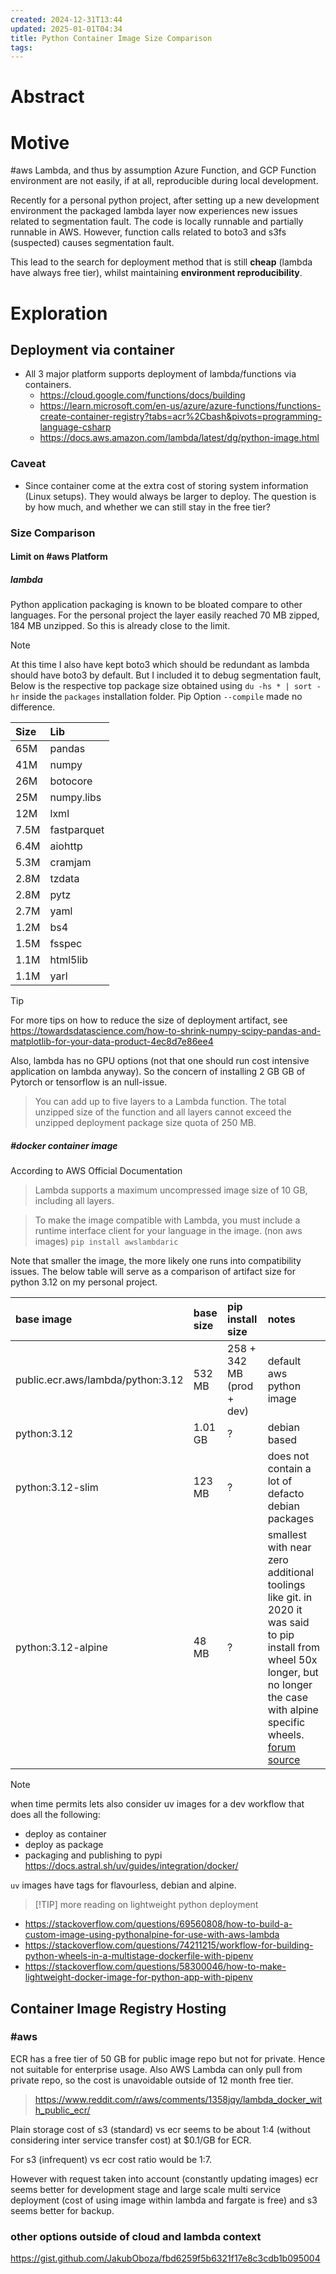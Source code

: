 ```yaml
---
created: 2024-12-31T13:44
updated: 2025-01-01T04:34
title: Python Container Image Size Comparison
tags: 
---
```

# Abstract


# Motive

#aws Lambda, and thus by assumption Azure Function, and GCP Function environment are not easily, if at all, reproducible during local development. 

Recently for a personal python project, after setting up a new development environment the packaged lambda layer now experiences new issues related to segmentation fault. The code is locally runnable and partially runnable in AWS. However, function calls related to boto3 and s3fs (suspected) causes segmentation fault. 

This lead to the search for deployment method that is still **cheap** (lambda have always free tier), whilst maintaining **environment reproducibility**.

# Exploration

## Deployment via container
- All 3 major platform supports deployment of lambda/functions via containers. 
	- https://cloud.google.com/functions/docs/building
	- https://learn.microsoft.com/en-us/azure/azure-functions/functions-create-container-registry?tabs=acr%2Cbash&pivots=programming-language-csharp
	- https://docs.aws.amazon.com/lambda/latest/dg/python-image.html
### Caveat
- Since container come at the extra cost of storing system information (Linux setups). They would always be larger to deploy. The question is by how much, and whether we can still stay in the free tier?

### Size Comparison
#### Limit on #aws Platform
##### lambda 
Python application packaging is known to be bloated compare to other languages. For the personal project the layer easily reached 70 MB zipped, 184 MB unzipped. So this is already close to the limit. 
> [!NOTE]
> At this time I also have kept boto3 which should be redundant as lambda should have boto3 by default. But I included it to debug segmentation fault, Below is the respective top package size obtained using `du -hs * | sort -hr` inside the `packages` installation folder. Pip Option `--compile` made no difference.

| Size | Lib         |
| :--- | :---------- |
| 65M  | pandas      |
| 41M  | numpy       |
| 26M  | botocore    |
| 25M  | numpy.libs  |
| 12M  | lxml        |
| 7.5M | fastparquet |
| 6.4M | aiohttp     |
| 5.3M | cramjam     |
| 2.8M | tzdata      |
| 2.8M | pytz        |
| 2.7M | yaml        |
| 1.2M | bs4         |
| 1.5M | fsspec      |
| 1.1M | html5lib    |
| 1.1M | yarl        |

> [!TIP]
> For more tips  on how to reduce the size of deployment artifact, see https://towardsdatascience.com/how-to-shrink-numpy-scipy-pandas-and-matplotlib-for-your-data-product-4ec8d7e86ee4

Also, lambda has no GPU options (not that one should run cost intensive application on lambda anyway). So the concern of installing 2 GB GB of Pytorch or tensorflow is an null-issue.

> You can add up to five layers to a Lambda function. The total unzipped size of the function and all layers cannot exceed the unzipped deployment package size quota of 250 MB.

##### #docker container image

According to AWS Official Documentation
> Lambda supports a maximum uncompressed image size of 10 GB, including all layers.

> To make the image compatible with Lambda, you must include a runtime interface client for your language in the image. (non aws images)
> `pip install awslambdaric`

Note that smaller the image, the more likely one runs into compatibility issues. The below table will serve as a comparison of artifact size for python 3.12 on my personal project.

| base image                        | base size | pip install size          | notes|
| :-------------------------------- | :-------- | :------------------------ | :-----------------------|
| public.ecr.aws/lambda/python:3.12 | 532 MB    | 258 + 342 MB (prod + dev) | default aws python image                             |
| python:3.12                       | 1.01 GB   | ?                         | debian based |
| python:3.12-slim                  | 123 MB    |?   | does not contain a lot of defacto debian packages |
| python:3.12-alpine                | 48 MB     | ?                         | smallest with near zero additional toolings like git. in 2020 it was said to pip install from wheel 50x longer, but no longer the case with alpine specific wheels. [forum source ](https://news.ycombinator.com/item?id=38798233) |


> [!NOTE]
> when time permits lets also consider uv images for a dev workflow that does all the following:
> 	- deploy as container
> 	- deploy as package
> 	- packaging and publishing to pypi
> https://docs.astral.sh/uv/guides/integration/docker/
> 
> `uv` images have tags for flavourless, debian and alpine.

> [!TIP] more reading on lightweight python deployment
- https://stackoverflow.com/questions/69560808/how-to-build-a-custom-image-using-pythonalpine-for-use-with-aws-lambda
- https://stackoverflow.com/questions/74211215/workflow-for-building-python-wheels-in-a-multistage-dockerfile-with-pipenv
- https://stackoverflow.com/questions/58300046/how-to-make-lightweight-docker-image-for-python-app-with-pipenv


## Container Image Registry Hosting

### #aws

ECR has a free tier of 50 GB for public image repo but not for private. Hence not suitable for enterprise usage. Also AWS Lambda can only pull from private repo, so the cost is unavoidable outside of 12 month free tier. 
> https://www.reddit.com/r/aws/comments/1358jqy/lambda_docker_with_public_ecr/

Plain storage cost of s3 (standard) vs ecr seems to be about 1:4 (without considering inter service transfer cost) at $0.1/GB for ECR.

For s3 (infrequent) vs ecr cost ratio would be 1:7.

However with request taken into account (constantly updating images) ecr seems better for development stage and large scale multi service deployment (cost of using image within lambda and fargate is free) and s3 seems better for backup.


### other options outside of cloud and lambda context
https://gist.github.com/JakubOboza/fbd6259f5b6321f17e8c3cdb1b095004
